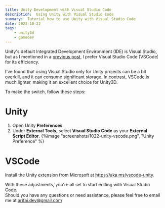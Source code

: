 ```yaml
---
title: Unity Development with Visual Studio Code
description:  Using Unity with Visual Studio Code
summary:  Tutorial how to use Unity with Visual Studio Code
date: 2023-10-22
tags:
    - unity3d
    - gamedev
---
```

Unity's default Integrated Development Environment (IDE) is Visual Studio, but as I mentioned in a <a href="/blog/2023/1020-using-godot-with-vscode">previous post</a>, I prefer Visual Studio Code (VSCode) for its efficiency.

I've found that using Visual Studio only for Unity projects can be a bit overkill, and it can consume significant storage. In contrast, VSCode is much lighter, making it an excellent choice for Unity3D.

To make the switch, follow these steps:

# Unity
1. Open Unity **Preferences**.
2. Under **External Tools**, select **Visual Studio Code** as your **External Script Editor**.
{%image "screenshots/1022-unity-vscode.png", "Unity Preference" %}

# VSCode
Install the Unity extension from Microsoft at <https://aka.ms/vscode-unity>.

With these adjustments, you're all set to start editing with Visual Studio Code.  
Should you have any questions or need assistance, please feel free to email me at <arifai.dev@gmail.com>